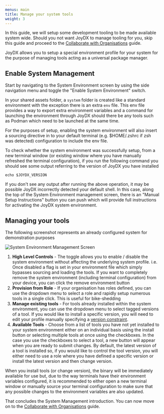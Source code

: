 ```yaml
---
menus: main
title: Manage your system tools
weight: 3
---
```

In this guide, we will setup some development tooling to be made available system wide. Should you not want JoyDX to manage tooling for you, skip this guide and proceed to the [Collaborate with Organisations](/collaborate-with-organisations) guide.

JoyDX allows you to setup a special environment profile for your system for the purpose of managing tools acting as a universal package manager.

## Enable System Management

Start by navigating to the System Environment screen by using the side navigation menu and toggle the "Enable System Environment" switch.

In your shared assets folder, a `system` folder is created like a standard environment with the exception there is an extra `env` file. This env file provides a way to export extra environment variables and a command for launching the environment through JoyDX should there be any tools such as Podman which need to be launched at the same time.

For the purposes of setup, enabling the system environment will also insert a sourcing directive in to your default terminal (e.g. $HOME/.zshrc if zsh was detected) configuration to include the env file.

To check whether the system environment was successfully setup, from a new terminal window (or existing window where you have manually refreshed the terminal configuration), if you run the following command you should see some output referring to the version of JoyDX you have installed

```shell
echo $JOYDX_VERSION
```

If you don't see any output after running the above operation, it may be possible JoyDX incorrectly detected your default shell. In this case, along the top of the System Environment management screen, there is an "Manual Setup Instructions" button you can push which will provide full instructions for activating the JoyDX system environment. 

## Managing your tools

The following screenshot represents an already configured system for demonstration purposes

![System Environment Management Screen](/system-environment.png)

1. **High Level Controls** - The toggle allows you to enable / disable the system environment without affecting the underlying system profile. i.e. Once disabled a flag is set in your environment file which simply bypasses sourcing and loading the tools. If you want to completely remove the system environment (including terminal configuration) from your device, you can click the remove environment button
2. **Provision from Role** - If your organisation has roles defined, you can use the dropdown menu to select a role and rapidly setup numerous tools in a single click. This is useful for bike-shedding
3. **Manage existing tools** - For tools already installed within the system environment, you can use the dropdown menu to select tagged versions of a tool. If you would like to install a specific version, you will need to edit your profile manually specifying a [version constraint](https://github.com/Masterminds/semver?tab=readme-ov-file#checking-version-constraints).
4. **Available Tools** - Choose from a list of tools you have not yet installed to your system environment either on an individual basis using the install button or selecting multiple tools at once using the checkboxes. In the case you use the checkboxes to select a tool, a new button will appear when you are ready to submit changes. By default, the latest version of a tool is installed so, if you would like to control the tool version, you will either need to use a role where you have defined a specific version or install the latest version and then change version.

When you install tools (or change version), the binary will be immediately available for use but, due to the way terminals have their environment variables configured, it is recommended to either open a new terminal window or manually source your terminal configuration to make sure that any possible changes to the environment variables are also updated.

That concludes the System Management introduction. You can now move on to the [Collaborate with Organisations](/collaborate-with-organisations) guide.
